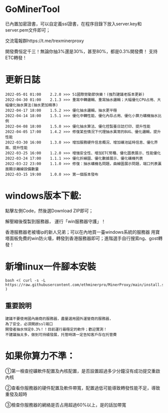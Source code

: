 #  GoMinerTool

已內置加密證書，可以自定義ssl證書，在程序目錄下放入server.key和server.pem文件即可；

交流電報群https://t.me/trexminerproxy

開發費恒定千三！無論你抽3%還是30%，甚至80%，都是0.3%開發費！
支持ETC轉發！


# 更新日誌
```bigquery
2022-05-01 01:00    2.2.0 >>> 51國際勞動節快樂！(強烈建議老版本更新)
2022-04-30 01:00    2.1.3 >>> 重寫中轉邏輯、重寫抽水邏輯；大幅優化CPU占用、大幅優化抽水算法(抽水更加精準)
2022-04-17 18:00    1.5.2 >>> 優化抽水邏輯，抽水更平穩
2022-04-14 18:00    1.5.1 >>> 優化中轉性能、優化內存占用、優化小算力礦機抽水比例
2022-04-08 18:00    1.5.0 >>> 優化抽水算法、優化控製臺日誌打印、提升性能
2022-04-05 17:00    1.4.2 >>> 修復某些情況下代理抽水異常的BUG、優化邏輯，提升性能
2022-03-30 16:00    1.3.0 >>> 增加服務硬件信息概況、增加礦池延時信息、優化界面、提升性能
2022-03-25 16:00    1.2.0 >>> 增強安全性、增加ETC幣種、優化圖表展示、性能優化
2022-03-24 17:00    1.1.1 >>> 優化折線圖、優化數據展示、優化礦機列表
2022-03-22 23:00    1.1.0 >>> 修復：抽水礦機名問題，曲線圖展示問題，端口列表裏面顯示離線設備數量
2022-03-15 19:00    1.0.0 >>> 第一個版本發布
```
# windows版本下載:
點擊左側Code，然後選Download ZIP即可；

解壓縮後復製到服務器，
運行「win服務器守護」！ 



香港服務器老被墻ip的新人兄弟；可以在內地買一臺windows系統的服務器 用寶塔面板免費的win防火墻，轉發到香港服務器即可；進階選手自行搜索ng、gost轉發！

# 新增linux一件腳本安裝
```
bash <( curl -s -L https://raw.githubusercontent.com/ethminerpro/MinerProxy/main/install.sh )
```


## 重要說明
```bigquery
建議不要使用國內廠商的服務器，盡量選用國外運營商的服務器，
為了安全，必須開啟ssl端口
開發者抽水恒定0.3%！！目前運行最穩定的軟件；歡迎實測！
不建議抽太多，做到可持續發展，托管時請一定告知客戶存在托管費

```

# 如果你算力不準：
①第一檢查挖礦軟件配置及內核配置，是否設置超過多少分鐘沒有成功提交重啟內核

②查看你服務器的硬件配置及軟件帶寬，配置過低可能導致轉發性能不足，導致重發及超時

③檢查你服務器的網絡是否占用超過60%以上，是的話加帶寬
